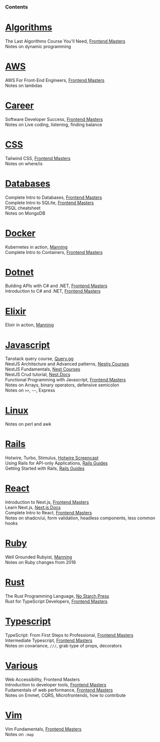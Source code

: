 ### Contents

[Algorithms](./algorithms.md)  
===============================
The Last Algorithms Course You'll Need, [Frontend Masters](https://frontendmasters.com/courses/algorithms/)  
Notes on dynamic programming

[AWS](./aws.md)  
=================
AWS For Front-End Engineers, [Frontend Masters](https://frontendmasters.com/courses/aws-v2/)  
Notes on lambdas

[Career](./career.md)  
=======================
Software Developer Success, [Frontend Masters](https://frontendmasters.com/courses/dev-soft-skills/)  
Notes on Live coding, listening, finding balance

[CSS](./css.md)  
=================
Tailwind CSS, [Frontend Masters](https://frontendmasters.com/courses/tailwind-css/)  
Notes on where/is

[Databases](./databases.md)  
=============================
Complete Intro to Databases, [Frontend Masters](https://frontendmasters.com/courses/databases/)  
Complete Intro to SQLite, [Frontend Masters](https://frontendmasters.com/courses/sqlite/)  
PSQL cheatsheet  
Notes on MongoDB

[Docker](./docker.md)  
=======================
Kubernetes in action, [Manning](https://www.manning.com/books/kubernetes-in-action-second-edition)  
Complete Intro to Containers, [Frontend Masters](https://frontendmasters.com/courses/complete-intro-containers-v2/)

[Dotnet](./dotnet.md)  
=======================
Building APIs with C# and .NET, [Frontend Masters](https://frontendmasters.com/courses/dotnet-apis/)  
Introduction to C# and .NET, [Frontend Masters](https://frontendmasters.com/courses/csharp-dotnet/)

[Elixir](./elixir.md)  
=======================
Elixir in action, [Manning](https://www.manning.com/books/kubernetes-in-action-second-edition)

[Javascript](./javascript.md)  
===============================
Tanstack query course, [Query.gg](https://query.gg/)  
NestJS Architecture and Advanced patterns, [Nestjs Courses](https://courses.nestjs.com/#architecture)  
NestJS Fundamentals, [Nest Courses](https://courses.nestjs.com/)  
NestJS Crud tutorial, [Nest Docs](https://docs.nestjs.com/first-steps)  
Functional Programming with Javascript, [Frontend Masters](https://frontendmasters.com/courses/functional-first-steps-v2/)  
Notes on Arrays, binary operators, defensive semicolon  
Notes on `>>`, `~~`, Express

[Linux](./linux.md)  
=====================
Notes on perl and awk

[Rails](./rails.md)  
=====================
Hotwire, Turbo, Stimulus, [Hotwire Screencast](https://d1d6azhz7lc2s3.cloudfront.net/hotwire-screencast.mp4)  
Using Rails for API-only Applications, [Rails Guides](https://guides.rubyonrails.org/api_app.html)  
Getting Started with Rails, [Rails Guides](https://guides.rubyonrails.org/getting_started.html)

[React](./react.md)  
=====================
Introduction to Next.js, [Frontend Masters](https://frontendmasters.com/courses/next-js-v3/)  
Learn Next.js, [Next.js Docs](https://nextjs.org/docs/app/getting-started)  
Complete Intro to React, [Frontend Masters](https://frontendmasters.com/courses/complete-react-v9/)  
Notes on shadcn/ui, form validation, headless components, less common hooks

[Ruby](./ruby.md)  
===================
Well Grounded Rubyist, [Manning](https://www.manning.com/books/the-well-grounded-rubyist-third-edition)  
Notes on Ruby changes from 2016

[Rust](./rust.md)  
===================
The Rust Programming Language, [No Starch Press](https://nostarch.com/rust-programming-language-2nd-edition)  
Rust for TypeScript Developers, [Frontend Masters](https://frontendmasters.com/courses/rust-ts-devs/)

[Typescript](./typescript.md)  
===============================
TypeScript: From First Steps to Professional, [Frontend Masters](https://frontendmasters.com/courses/typescript-v4/)  
Intermediate Typescript, [Frontend Masters](https://frontendmasters.com/courses/intermediate-typescript-v2/)  
Notes on covariance, `///`, grab type of props, decorators

[Various](./various.md)  
=========================
Web Accessibility, Frontend Masters  
Introduction to developer tools, [Frontend Masters](https://frontendmasters.com/workshops/dev-tools-v4/)  
Fudamentals of web performance, [Frontend Masters](https://frontendmasters.com/courses/web-perf-v2/)  
Notes on Emmet, CQRS, Microfrontends, how to contribute

[Vim](./vim.md)  
=================
Vim Fundamentals, [Frontend Masters](https://frontendmasters.com/courses/vim-fundamentals/)  
Notes on `:map`
